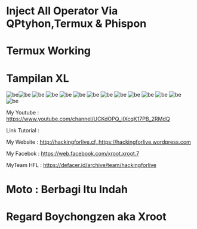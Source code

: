 # Inject All Operator  Via QPtyhon,Termux & Phispon 

# Termux Working

# Tampilan XL
![be](https://raw.githubusercontent.com/boychongzen18/Inject-All-Operator/master/1.png)![be](https://raw.githubusercontent.com/boychongzen18/Inject-All-Operator/master/1.png)
![be](https://raw.githubusercontent.com/boychongzen18/Inject-All-Operator/master/1.png)
![be](https://raw.githubusercontent.com/boychongzen18/Inject-All-Operator/master/2.png)
![be](https://raw.githubusercontent.com/boychongzen18/Inject-All-Operator/master/3.png)
![be](https://raw.githubusercontent.com/boychongzen18/Inject-All-Operator/master/4.png)
![be](https://raw.githubusercontent.com/boychongzen18/Inject-All-Operator/master/5.png)
![be](https://raw.githubusercontent.com/boychongzen18/Inject-All-Operator/master/6.png)
![be](https://raw.githubusercontent.com/boychongzen18/Inject-All-Operator/master/7.png)
![be](https://raw.githubusercontent.com/boychongzen18/Inject-All-Operator/master/8.png)
![be](https://raw.githubusercontent.com/boychongzen18/Inject-All-Operator/master/9.png)
![be](https://raw.githubusercontent.com/boychongzen18/Inject-All-Operator/master/10.png)
![be](https://raw.githubusercontent.com/boychongzen18/Inject-All-Operator/master/11.png)
![be](https://raw.githubusercontent.com/boychongzen18/Inject-All-Operator/master/12.png)



My Youtube    : https://www.youtube.com/channel/UCKdOPQ_iIXcqK17PB_2RMdQ

Link Tutorial : 

My Website    : http://hackingforlive.cf,,https://hackingforlive.wordpress.com

My Facebok    : https://web.facebook.com/xroot.xroot.7

MyTeam HFL    : https://defacer.id/archive/team/hackingforlive

# Moto : Berbagi Itu Indah

# Regard Boychongzen aka Xroot
